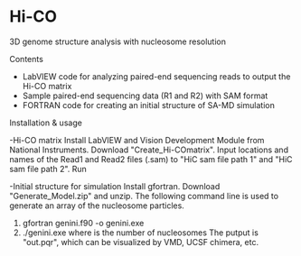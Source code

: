 # Hi-CO
3D genome structure analysis with nucleosome resolution 

Contents
- LabVIEW code for analyzing paired-end sequencing reads to output the Hi-CO matrix
- Sample paired-end sequencing data (R1 and R2) with SAM format
- FORTRAN code for creating an initial structure of SA-MD simulation

Installation & usage

-Hi-CO matrix 
  Install LabVIEW and Vision Development Module from National Instruments.
  Download "Create_Hi-COmatrix".
  Input locations and names of the Read1 and Read2 files (.sam) to "HiC sam file path 1" and "HiC sam file path 2".
  Run
  
-Initial structure for simulation
  Install gfortran.
  Download "Generate_Model.zip" and unzip.
  The following command line is used to generate an array of the nucleosome particles.
  1) gfortran genini.f90 -o genini.exe
  2) ./genini.exe <N>
	where <N> is the number of nucleosomes
  The putput is "out.pqr", which can be visualized by VMD, UCSF chimera, etc.
